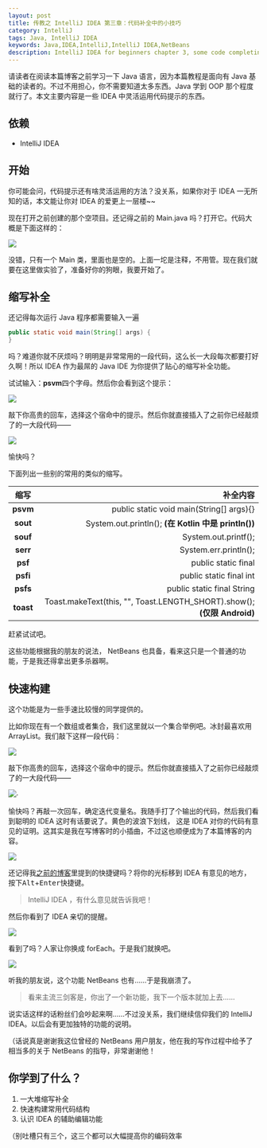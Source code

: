 ```yaml
---
layout: post
title: 传教之 IntelliJ IDEA 第三章：代码补全中的小技巧
category: IntelliJ
tags: Java, IntelliJ IDEA
keywords: Java,IDEA,IntelliJ,IntelliJ IDEA,NetBeans
description: IntelliJ IDEA for beginners chapter 3, some code completing tricks
---
```


请读者在阅读本篇博客之前学习一下 Java 语言，因为本篇教程是面向有 Java 基础的读者的。不过不用担心，你不需要知道太多东西。Java 学到 OOP 那个程度就行了。本文主要内容是一些 IDEA 中灵活运用代码提示的东西。

## 依赖

- IntelliJ IDEA

## 开始

你可能会问，代码提示还有啥灵活运用的方法？没关系，如果你对于 IDEA 一无所知的话，本文能让你对 IDEA 的爱更上一层楼~~

现在打开之前创建的那个空项目。还记得之前的 Main.java 吗？打开它。代码大概是下面这样的：

![](https://coding.net/u/ice1000/p/Images/git/raw/master/blog-img/old/java/idea3/1.png)

没错，只有一个 Main 类，里面也是空的。上面一坨是注释，不用管。现在我们就要在这里做实验了，准备好你的狗眼，我要开始了。

## 缩写补全

还记得每次运行 Java 程序都需要输入一遍 
```java
public static void main(String[] args) {
}
```
吗？难道你就不厌烦吗？明明是非常常用的一段代码，这么长一大段每次都要打好久啊！所以 IDEA 作为最屌的 Java IDE 为你提供了贴心的缩写补全功能。

试试输入：**psvm**四个字母。然后你会看到这个提示：

![](https://coding.net/u/ice1000/p/Images/git/raw/master/blog-img/old/java/idea3/2.png)

敲下你高贵的回车，选择这个宿命中的提示。然后你就直接插入了之前你已经敲烦了的一大段代码——

![](https://coding.net/u/ice1000/p/Images/git/raw/master/blog-img/old/java/idea3/3.png)

愉快吗？

下面列出一些别的常用的类似的缩写。

缩写|补全内容
:---:|---:
**psvm**|public static void main(String[] args){}
**sout**|System.out.println(); **(在 Kotlin 中是 println())**
**souf**|System.out.printf();
**serr**|System.err.println();
**psf**|public static final
**psfi**|public static final int
**psfs**|public static final String
**toast**|Toast.makeText(this, "", Toast.LENGTH_SHORT).show(); **(仅限 Android)**

赶紧试试吧。

这些功能根据我的朋友的说法， NetBeans 也具备，看来这只是一个普通的功能，于是我还得拿出更多杀器啊。

## 快速构建

这个功能是为一些手速比较慢的同学提供的。

比如你现在有一个数组或者集合，我们这里就以一个集合举例吧。冰封最喜欢用 ArrayList。我们敲下这样一段代码：

![](https://coding.net/u/ice1000/p/Images/git/raw/master/blog-img/old/java/idea3/4.png)

敲下你高贵的回车，选择这个宿命中的提示。然后你就直接插入了之前你已经敲烦了的一大段代码——

![](https://coding.net/u/ice1000/p/Images/git/raw/master/blog-img/old/java/idea3/5.png)·

愉快吗？再敲一次回车，确定迭代变量名。我随手打了个输出的代码，然后我们看到聪明的 IDEA 这时有话要说了。黄色的波浪下划线，
这是 IDEA 对你的代码有意见的证明。这其实是我在写博客时的小插曲，不过这也顺便成为了本篇博客的内容。

![](https://coding.net/u/ice1000/p/Images/git/raw/master/blog-img/old/java/idea3/6.png)

还记得我[之前的博客](http://ice1000.github.io/2016/06/26/LearnIDEA2.html)里提到的快捷键吗？将你的光标移到 IDEA 有意见的地方，
按下<kbd>Alt</kbd>+<kbd>Enter</kbd>快捷键。

> IntelliJ IDEA ，有什么意见就告诉我吧！

然后你看到了 IDEA 亲切的提醒。

![](https://coding.net/u/ice1000/p/Images/git/raw/master/blog-img/old/java/idea3/7.png)

看到了吗？人家让你换成 forEach。于是我们就换吧。

![](https://coding.net/u/ice1000/p/Images/git/raw/master/blog-img/old/java/idea3/8.png)

听我的朋友说，这个功能 NetBeans 也有……于是我崩溃了。

> 看来主流三剑客是，你出了一个新功能，我下一个版本就加上去……

说实话这样的话粉丝们会吵起来啊……不过没关系，我们继续信仰我们的 IntelliJ IDEA。以后会有更加独特的功能的说明。

（话说真是谢谢我这位曾经的 NetBeans 用户朋友，他在我的写作过程中给予了相当多的关于 NetBeans 的指导，非常谢谢他！

## 你学到了什么？
1. 一大堆缩写补全
1. 快速构建常用代码结构
1. 认识 IDEA 的辅助编辑功能

（别吐槽只有三个，这三个都可以大幅提高你的编码效率